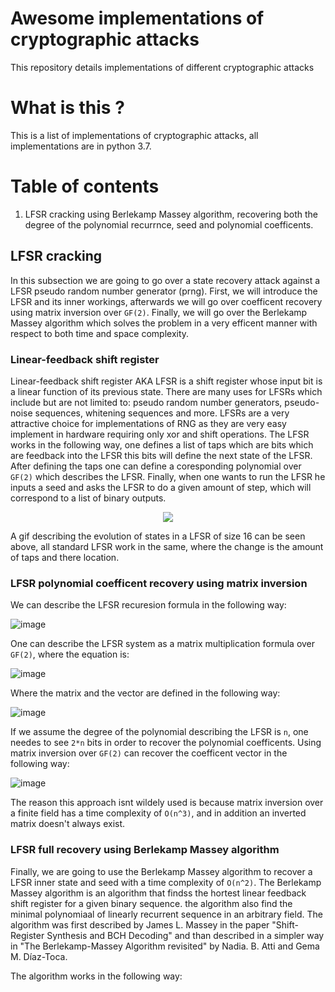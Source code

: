 # Awesome implementations of cryptographic attacks
This repository details implementations of different cryptographic attacks

# What is this ?

This is a list of implementations of cryptographic attacks, all implementations are in python 3.7.

# Table of contents

1. LFSR cracking using Berlekamp Massey algorithm, recovering both the degree of the polynomial recurrnce, seed and polynomial coefficents.

## LFSR cracking

In this subsection we are going to go over a state recovery attack against a LFSR pseudo random number generator (prng). First, we will introduce the LFSR and its inner workings, afterwards we will go over coefficent recovery using matrix inversion over `GF(2)`. Finally, we will go over the Berlekamp Massey algorithm which solves the problem in a very efficent manner with respect to both time and space complexity.

### Linear-feedback shift register

Linear-feedback shift register AKA LFSR is a shift register whose input bit is a linear function of its previous state. There are many uses for LFSRs which include but are not limited to: pseudo random number generators, pseudo-noise sequences, whitening sequences and more. LFSRs are a very attractive choice for implementations of RNG as they are very easy implement in hardware requiring only xor and shift operations.
The LFSR works in the following way, one defines a list of taps which are bits which are feedback into the LFSR this bits will define the next state of the LFSR. After defining the taps one can define a coresponding polynomial over `GF(2)` which describes the LFSR. Finally, when one wants to run the LFSR he inputs a seed and asks the LFSR to do a given amount of step, which will correspond to a list of binary outputs.

<figure>
<p align="center">
  <img src="https://upload.wikimedia.org/wikipedia/commons/9/99/Lfsr.gif" />
</p>
</figure>

A gif describing the evolution of states in a LFSR of size 16 can be seen above, all standard LFSR work in the same, where the change is the amount of taps and there location.

### LFSR polynomial coefficent recovery using matrix inversion

We can describe the LFSR recuresion formula in the following way:

![image](https://user-images.githubusercontent.com/60748408/141657818-b3b6c39f-d211-4d69-a0ab-b68acf312f53.png)

One can describe the LFSR system as a matrix multiplication formula over `GF(2)`, where the equation is:

![image](https://user-images.githubusercontent.com/60748408/141657879-6842e7c0-86bf-4084-b694-3769ddba6ac2.png)

Where the matrix and the vector are defined in the following way:

![image](https://user-images.githubusercontent.com/60748408/141657915-6bc3018a-2de1-42f7-b2f6-9112218093ac.png)

If we assume the degree of the polynomial describing the LFSR is `n`, one needes to see `2*n` bits in order to recover the polynomial coefficents. Using matrix inversion over `GF(2)` can recover the coefficent vector in the following way:

![image](https://user-images.githubusercontent.com/60748408/141657993-c93ad4a2-a67e-4643-9b7e-8eae60bc082b.png)

The reason this approach isnt wildely used is because matrix inversion over a finite field has a time complexity of `O(n^3)`, and in addition an inverted matrix doesn't always exist. 

### LFSR full recovery using Berlekamp Massey algorithm

Finally, we are going to use the Berlekamp Massey algorithm to recover a LFSR inner state and seed with a time complexity of `O(n^2)`. The Berlekamp Massey algorithm is an algorithm that findss the hortest linear feedback shift register for a given binary sequence. the algorithm also find the minimal polynomiaal of linearly recurrent sequence in an arbitrary field. The algorithm was first described by James L. Massey in the paper "Shift-Register Synthesis and BCH Decoding" and than described in a simpler way in "The Berlekamp-Massey Algorithm revisited" by Nadia. B. Atti and Gema M. Díaz-Toca.

The algorithm works in the following way:




